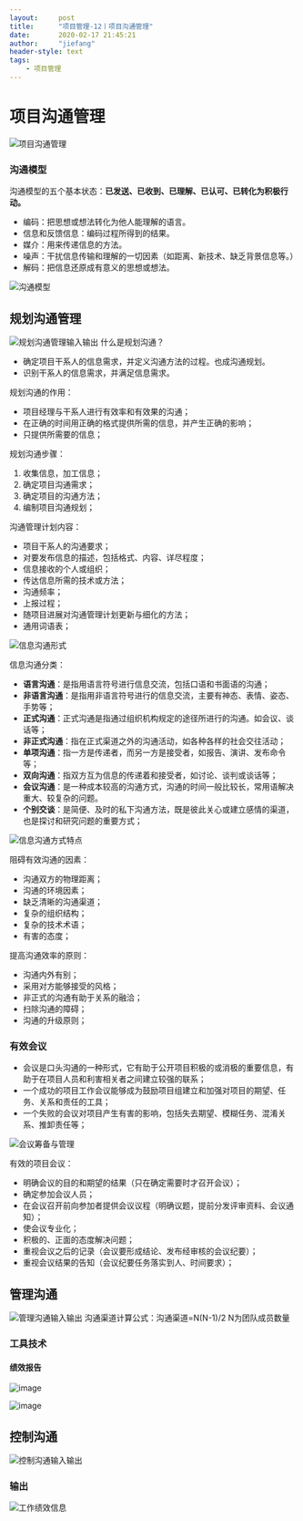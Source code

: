 ```yaml
---
layout:     post
title:      "项目管理-12丨项目沟通管理"
date:       2020-02-17 21:45:21
author:     "jiefang"
header-style: text
tags:
    - 项目管理
---
```

# 项目沟通管理
![项目沟通管理](https://s2.ax1x.com/2020/02/17/3ipX8I.md.png)
### 沟通模型
沟通模型的五个基本状态：**已发送、已收到、已理解、已认可、已转化为积极行动。**
- 编码：把思想或想法转化为他人能理解的语言。
- 信息和反馈信息：编码过程所得到的结果。
- 媒介：用来传递信息的方法。
- 噪声：干扰信息传输和理解的一切因素（如距离、新技术、缺乏背景信息等。）
- 解码：把信息还原成有意义的思想或想法。

![沟通模型](https://s2.ax1x.com/2020/02/17/3ipw3q.png)
## 规划沟通管理
![规划沟通管理输入输出](https://s2.ax1x.com/2020/02/17/3i9AGn.md.png)
什么是规划沟通？
- 确定项目干系人的信息需求，并定义沟通方法的过程。也成沟通规划。
- 识别干系人的信息需求，并满足信息需求。

规划沟通的作用：
- 项目经理与干系人进行有效率和有效果的沟通；
- 在正确的时间用正确的格式提供所需的信息，并产生正确的影响；
- 只提供所需要的信息；

规划沟通步骤：
1. 收集信息，加工信息；
2. 确定项目沟通需求；
3. 确定项目的沟通方法；
4. 编制项目沟通规划；

沟通管理计划内容：
- 项目干系人的沟通要求；
- 对要发布信息的描述，包括格式、内容、详尽程度；
- 信息接收的个人或组织；
- 传达信息所需的技术或方法；
- 沟通频率；
- 上报过程；
- 随项目进展对沟通管理计划更新与细化的方法；
- 通用词语表；

![信息沟通形式](https://s2.ax1x.com/2020/02/17/3iiYMq.png)

信息沟通分类：
- **语言沟通**：是指用语言符号进行信息交流，包括口语和书面语的沟通；
- **非语言沟通**：是指用非语言符号进行的信息交流，主要有神态、表情、姿态、手势等；
- **正式沟通**：正式沟通是指通过组织机构规定的途径所进行的沟通。如会议、谈话等；
- **非正式沟通**：指在正式渠道之外的沟通活动，如各种各样的社会交往活动；
- **单项沟通**：指一方是传递者，而另一方是接受者，如报告、演讲、发布命令等；
- **双向沟通**：指双方互为信息的传递着和接受者，如讨论、谈判或谈话等；
- **会议沟通**：是一种成本较高的沟通方式，沟通的时间一般比较长，常用语解决重大、较复杂的问题。
- **个别交谈**：是简便、及时的私下沟通方法，既是彼此关心或建立感情的渠道，也是探讨和研究问题的重要方式；

![信息沟通方式特点](https://s2.ax1x.com/2020/02/17/3iVu4O.png)

阻碍有效沟通的因素：
- 沟通双方的物理距离；
- 沟通的环境因素；
- 缺乏清晰的沟通渠道；
- 复杂的组织结构；
- 复杂的技术术语；
- 有害的态度；

提高沟通效率的原则：
- 沟通内外有别；
- 采用对方能够接受的风格；
- 非正式的沟通有助于关系的融洽；
- 扫除沟通的障碍；
- 沟通的升级原则；

### 有效会议
- 会议是口头沟通的一种形式，它有助于公开项目积极的或消极的重要信息，有助于在项目人员和利害相关者之间建立较强的联系；
- 一个成功的项目工作会议能够成为鼓励项目组建立和加强对项目的期望、任务、关系和责任的工具；
- 一个失败的会议对项目产生有害的影响，包括失去期望、模糊任务、混淆关系、推卸责任等；

![会议筹备与管理](https://s2.ax1x.com/2020/02/17/3ieJtf.png)

有效的项目会议：
- 明确会议的目的和期望的结果（只在确定需要时才召开会议）；
- 确定参加会议人员；
- 在会议召开前向参加者提供会议议程（明确议题，提前分发评审资料、会议通知）；
- 使会议专业化；
- 积极的、正面的态度解决问题；
- 重视会议之后的记录（会议要形成结论、发布经审核的会议纪要）；
- 重视会议结果的告知（会议纪要任务落实到人、时间要求）；

## 管理沟通
![管理沟通输入输出](https://s2.ax1x.com/2020/02/17/3i9KZF.md.png)
沟通渠道计算公式：沟通渠道=N(N-1)/2 N为团队成员数量

### 工具技术
#### 绩效报告
![image](https://s2.ax1x.com/2020/02/17/3iFYfH.md.png)

![image](https://s2.ax1x.com/2020/02/17/3iFB0f.md.png)

## 控制沟通
![控制沟通输入输出](https://s2.ax1x.com/2020/02/17/3i9Gxx.md.png)

### 输出
![工作绩效信息](https://s2.ax1x.com/2020/02/17/3ikcVK.png)